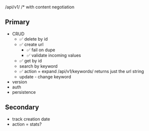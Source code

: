 
/api/v1/
/* with content negotiation

Primary 
----
* CRUD
  * ✅ delete by id
  * ✅ create url
    * ✅ fail on dupe 
    * ✅ validate incoming values
  * ✅ get by id
  * search by keyword
  * ✅ action = expand /api/v1/keywords/<keyword> returns just the url string
  * update - change keyword
* version
* auth
* persistence

Secondary
----

* track creation date
* action = stats?
